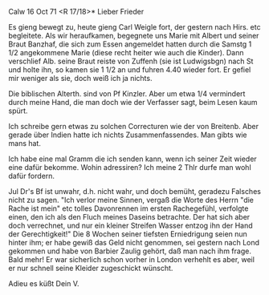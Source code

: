  Calw 16 Oct 71
 <R 17/18>*
Lieber Frieder

Es gieng bewegt zu, heute gieng Carl Weigle fort, der gestern nach Hirs. etc begleitete. Als wir heraufkamen, begegnete uns Marie mit Albert und seiner Braut Banzhaf, die sich zum Essen angemeldet hatten durch die Samstg 1 1/2 angekommene Marie (diese recht heiter wie auch die Kinder). Dann verschlief Alb. seine Braut reiste von Zuffenh (sie ist Ludwigsbgn) nach St und holte ihn, so kamen sie 1 1/2 an und fuhren 4.40 wieder fort. Er gefiel mir weniger als sie, doch weiß ich ja nichts.

Die biblischen Alterth. sind von Pf Kinzler. Aber um etwa 1/4 vermindert durch meine Hand, die man doch wie der Verfasser sagt, beim Lesen kaum spürt.

Ich schreibe gern etwas zu solchen Correcturen wie der von Breitenb. Aber gerade über Indien hatte ich nichts Zusammenfassendes. Man gibts wie mans hat.

Ich habe eine mal Gramm die ich senden kann, wenn ich seiner Zeit wieder eine dafür bekomme. Wohin adressiren? Ich meine 2 Thlr durfe man wohl dafür fordern.

Jul Dr's Bf ist unwahr, d.h. nicht wahr, und doch bemüht, geradezu Falsches nicht zu sagen. "Ich verlor meine Sinnen, vergaß die Worte des Herrn "die Rache ist mein" etc tolles Davonrennen im ersten Rachegefühl, verfolgte einen, den ich als den Fluch meines Daseins betrachte. Der hat sich aber doch verrechnet, und nur ein kleiner Streifen Wasser entzog ihn der Hand der Gerechtigkeit!" Die 8 Wochen seiner tiefsten Erniedrigung seien nun hinter ihm; er habe gewiß das Geld nicht genommen, sei gestern nach Lond gekommen und habe von Barbier Zaulig gehört, daß man nach ihm frage. Bald mehr! 
Er war sicherlich schon vorher in London verhehlt es aber, weil er nur schnell seine Kleider zugeschickt wünscht.

 Adieu es küßt
 Dein V.
